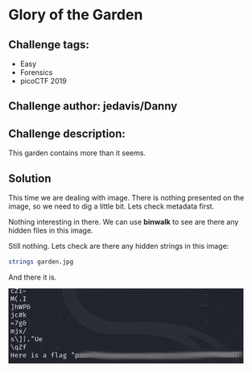 # Glory of the Garden
## Challenge tags:
- Easy
- Forensics
- picoCTF 2019

## Challenge author: jedavis/Danny
## Challenge description:
This garden contains more than it seems.

## Solution
This time we are dealing with image. There is nothing presented on the image, so we need to dig a little bit. Lets check metadata first.

Nothing interesting in there. We can use **binwalk** to see are there any hidden files in this image.

Still nothing. Lets check are there any hidden strings in this image:

~~~bash
strings garden.jpg
~~~

And there it is.

![image missing?](./content/glory_of_the_garden_01.png)
